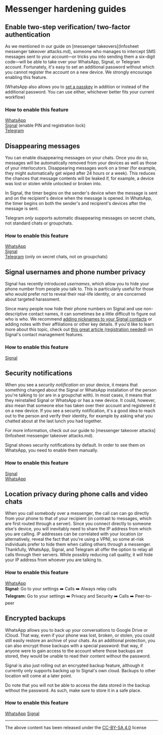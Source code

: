 
# Messenger hardening guides

## Enable two-step verification/ two-factor authentication

As we mentioned in our guide on [messenger takeovers](Infosheet messenger takeover attacks.md), someone who manages to intercept SMS messages sent to your account—or tricks you into sending them a six-digit code—will be able to take over your WhatsApp, Signal, or Telegram account. Fortunately, it's easy to set an additional password without which you cannot register the account on a new device. We strongly encourage enabling this feature.

(WhatsApp also allows you to [set a passkey](https://faq.whatsapp.com/1850567238795036/?cms_platform=android) in addition or instead of the additional password. You can use either, whichever better fits your current workflow)

### How to enable this feature

[WhatsApp](https://faq.whatsapp.com/1278661612895630) \
[Signal](https://support.signal.org/hc/en-us/articles/360007059792-Signal-PIN#manage_registration_lock) (enable PIN and registration lock) \
[Telegram](https://telegram.org/blog/sessions-and-2-step-verification)



## Disappearing messages

You can enable disappearing messages on your chats. Once you do so, messages will be automatically removed from your devices as well as those of your interlocutors. Disappearing messages work on a timer (for example, they might automatically get wiped after 24 hours or a week). This reduces the chances that message contents will be leaked if, for example, a device was lost or stolen while unlocked or broken into.

In Signal, the timer begins on the sender's device when the message is sent and on the recipient's device when the message is opened. In WhatsApp, the timer begins on both the sender's and recipient's devices after the message is sent.

Telegram _only_ supports automatic disappearing messages on secret chats, not standard chats or groupchats.

### How to enable this feature

[WhatsApp](https://faq.whatsapp.com/673193694148537) \
[Signal](https://support.signal.org/hc/en-us/articles/360007320771-Set-and-manage-disappearing-messages) \
[Telegram](https://www.howtogeek.com/710073/how-to-send-disappearing-messages-in-telegram/) (only on secret chats, not on groupchats)


## Signal usernames and phone number privacy

Signal has recently introduced _usernames_, which allow you to hide your phone number from people you talk to. This is particularly useful for those who would prefer not to reveal their real-life identity, or are concerned about targeted harassment.

Since many people now hide their phone numbers on Signal and use non-descriptive contact names, it can sometimes be a little difficult to figure out who is who. We recommend [adding nicknames to your Signal contacts](https://support.signal.org/hc/en-us/articles/360007319011-Manage-Contacts-Nicknames-and-Notes) or adding notes with their affiliations or other key details. If you'd like to learn more about this topic, check out [this great article (registration needed)](https://www.404media.co/you-need-to-use-signals-nickname-feature/) on Signal's contact management features.

### How to enable this feature

[Signal](https://support.signal.org/hc/en-us/articles/6712070553754-Phone-Number-Privacy-and-Usernames)


## Security notifications

When you see a _security notification_ on your device, it means that something changed about the Signal or WhatsApp installation of the person you're talking to (or are in a groupchat with). In most cases, it means that they reinstalled Signal or WhatsApp or has a new device. It could, however, also mean that someone else has taken over their account and registered it on a new device. If you see a security notification, it's a good idea to reach out to the person and verify their identity, for example by asking what you chatted about at the last lunch you had together.

For more information, check out our guide to [messenger takeover attacks](Infosheet messenger takeover attacks.md).

Signal shows security notifications by default. In order to see them on WhatsApp, you need to enable them manually.

### How to enable this feature

[Signal](https://support.signal.org/hc/en-us/articles/360007060632-What-is-a-safety-number-and-why-do-I-see-that-it-changed) \
[WhatsApp](https://faq.whatsapp.com/1524220618005378/)

## Location privacy during phone calls and video chats

When you call somebody over a messenger, the call can can go directly from your phone to that of your recipient (in contrast to messages, which are first routed through a server). Since you connect directly to someone else's device, you will inevitably need to share the IP address from which you are calling. IP addresses can be correlated with your location (or alternatively, reveal the fact that you're using a VPN), so some at-risk individuals prefer to hide them when calling others through a messenger. Thankfully, WhatsApp, Signal, and Telegram all offer the option to relay all calls through their servers. While possibly reducing call quality, it will hide your IP address from whoever you are talking to.

### How to enable this feature

[WhatsApp](https://faq.whatsapp.com/2635108359972899) \
**Signal:** Go to your settings ➡️ Calls ➡️ Always relay calls \
**Telegram:** Go to your settings ➡️ Privacy and Security ➡️ Calls ➡️ Peer-to-peer

## Encrypted backups

WhatsApp allows you to back up your conversations to Google Drive or iCloud. That way, even if your phone was lost, broken, or stolen, you could still easily restore an archive of your chats. As an additional protection, you can also encrypt those backups with a special password: that way, if anyone were to gain access to the account where those backups are stored, they would be unable to read their content without the password.

Signal is also just rolling out an encrypted backup feature, although it currently only supports backing up to Signal's own cloud. Backups to other location will come at a later point.

Do note that you will not be able to access the data stored in the backup without the password. As such, make sure to store it in a safe place.

### How to enable this feature

[WhatsApp](https://faq.whatsapp.com/490592613091019)
[Signal](https://signal.org/blog/introducing-secure-backups/)

----


The above content has been released under the [CC-BY-SA 4.0](https://creativecommons.org/licenses/by-sa/4.0/) license
